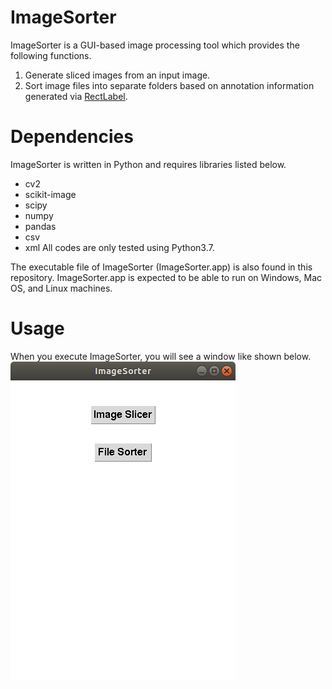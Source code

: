 # ImageSorter
ImageSorter is a GUI-based image processing tool which provides the following functions.
1. Generate sliced images from an input image.
2. Sort image files into separate folders based on annotation information generated via [RectLabel](https://rectlabel.com/).

# Dependencies
ImageSorter is written in Python and requires libraries listed below.  
- cv2
- scikit-image
- scipy
- numpy
- pandas
- csv
- xml
All codes are only tested using Python3.7.

The executable file of ImageSorter (ImageSorter.app) is also found in this repository.
ImageSorter.app is expected to be able to run on Windows, Mac OS, and Linux machines.

# Usage
When you execute ImageSorter, you will see a window like shown below.  
<kbd>![top window](./images/topwindow.png)</kbd>

